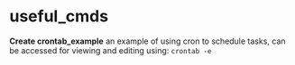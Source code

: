 # useful_cmds

**Create crontab_example**
an example of using cron to schedule tasks, can be accessed for viewing and editing using:
`crontab -e`
